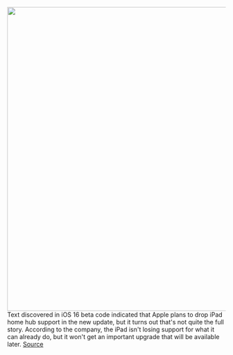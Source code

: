 <img src='https://cdn.vox-cdn.com/thumbor/QV9fmhlnKuVonnK4Q5mYM36dwGo=/0x0:2040x1360/1200x800/filters:focal(857x517:1183x843)/cdn.vox-cdn.com/uploads/chorus_image/image/71026052/vpavic_210924_4766_0022_2.0.jpg' width='700px' /><br/>
Text discovered in iOS 16 beta code indicated that Apple plans to drop iPad home hub support in the new update, but it turns out that's not quite the full story. According to the company, the iPad isn't losing support for what it can already do, but it won't get an important upgrade that will be available later.
<a href='https://www.theverge.com/2022/6/28/23182328/apple-ipad-smart-home-hub-ios-ipados-16-matter'> Source <a/>